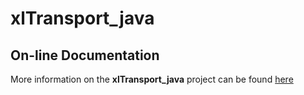 # xlTransport_java
## On-line Documentation

More information on the **xlTransport_java** project can be found
[here](https://jddixon.github.io/xlTransport_java)
